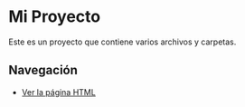 
# Mi Proyecto

Este es un proyecto que contiene varios archivos y carpetas.

## Navegación

- [Ver la página HTML](Estudio_fotografico/uliya/uliya-html/index.html)
